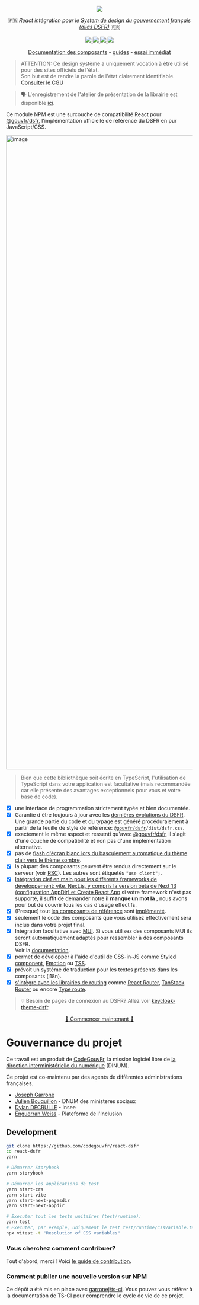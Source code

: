 <p align="center">
    <img src="https://github.com/codegouvfr/react-dsfr/releases/download/assets/dsfr-react_repo-card.png">  
</p>
<p align="center">
    🇫🇷 <i>React intégration pour le <a href="https://www.systeme-de-design.gouv.fr/">System de design du gouvernement français (alias DSFR)</a></i> 🇫🇷 
    <br>
    <br>
    <a href="https://github.com/codegouvfr/react-dsfr/actions">
      <img src="https://github.com/codegouvfr/react-dsfr/workflows/ci/badge.svg?branch=main">
    </a>
    <a href="https://www.npmjs.com/package/@codegouvfr/react-dsfr">
      <img src="https://img.shields.io/npm/v/@codegouvfr/react-dsfr?logo=npm">
    </a>
    <a href="https://bundlephobia.com/package/@codegouvfr/react-dsfr">
      <img src="https://img.shields.io/bundlephobia/minzip/@codegouvfr/react-dsfr">
    </a>
    <a href="https://github.com/codegouvfr/react-dsfr/blob/main/LICENSE">
      <img src="https://img.shields.io/npm/l/@codegouvfr/react-dsfr">
    </a>
</p>
<p align="center">
  <a href="https://components.react-dsfr.codegouv.studio">Documentation des composants</a>
  -
  <a href="https://react-dsfr.codegouv.studio">guides</a>
  -
  <a href="https://stackblitz.com/edit/nextjs-j2wba3?file=pages/index.tsx">essai immédiat</a>
</p>

> ATTENTION: Ce design système a uniquement vocation à être utilisé pour des sites officiels de l'état.  
> Son but est de rendre la parole de l'état clairement identifiable. [Consulter le CGU](https://www.systeme-de-design.gouv.fr/utilisation-et-organisation/perimetre-d-application)

> 🗣️ L'enregistrement de l'atelier de présentation de la librairie est disponible [ici](https://bbb-dinum-scalelite.visio.education.fr/playback/presentation/2.3/22298bc9d93b53540248207bc3f9e31260f3b4f1-1670578779094).

Ce module NPM est une surcouche de compatibilité React pour [@gouvfr/dsfr](https://www.npmjs.com/package/@gouvfr/dsfr), l'implémentation officielle de référence du
DSFR en pur JavaScript/CSS.

<a href="https://youtu.be/5q88JgXUAY4">
  <img width="1712" alt="image" src="https://user-images.githubusercontent.com/6702424/224423044-c1823249-eab6-4844-af43-d059c01416af.png">
</a>

> Bien que cette bibliothèque soit écrite en TypeScript, l'utilisation de TypeScript dans votre application est facultative (mais recommandée car elle présente des avantages exceptionnels pour vous et votre base de code).

-   [x] une interface de programmation strictement typée et bien documentée.
-   [x] Garantie d'être toujours à jour avec les [dernières évolutions du DSFR](https://www.systeme-de-design.gouv.fr/).
        Une grande partie du code et du typage est généré procéduralement à partir de la feuille de style de référence: [`@gouvfr/dsfr`](https://www.npmjs.com/package/@gouvfr/dsfr)`/dist/dsfr.css`.
-   [x] exactement le même aspect et ressenti qu'avec [@gouvfr/dsfr](https://www.npmjs.com/package/@gouvfr/dsfr), il s'agit d'une couche de compatibilité et non pas d'une implémentation alternative.
-   [x] pas de [flash d'écran blanc lors du basculement automatique du thème clair vers le thème sombre](https://github.com/codegouvfr/@codegouvfr/react-dsfr/issues/2#issuecomment-1257263480).
-   [x] la plupart des composants peuvent être rendus directement sur le serveur (voir [RSC](https://reactjs.org/blog/2020/12/21/data-fetching-with-react-server-components.html)). Les autres sont étiquetés `"use client";`.
-   [x] [Intégration clef en main pour les différents frameworks de développement: vite, Next.js, y compris la version beta de Next 13 (configuration AppDir) et Create React App](https://guides.react-dsfr.fr/) si votre
        framework n'est pas supporté, il suffit de demander notre **il manque un mot là** , nous avons pour but de couvrir tous les cas d'usage effectifs.
-   [x] (Presque) tout [les composants de référence](https://www.systeme-de-design.gouv.fr/elements-d-interface) sont [implémenté](https://components.react-dsfr.codegouv.studio/).
-   [x] seulement le code des composants que vous utilisez effectivement sera inclus dans votre projet final.
-   [x] Intégration facultative avec [MUI](https://mui.com/). Si vous utilisez des composants MUI ils seront automatiquement adaptés pour ressembler à des composants DSFR.  
         Voir la [documentation](https://guides.react-dsfr.fr/mui-integration).
-   [x] permet de développer à l'aide d'outil de CSS-in-JS comme [Styled component](https://styled-components.com/), [Emotion](https://emotion.sh/docs/introduction) ou [TSS](https://www.tss-react.dev/).
-   [x] prévoit un système de traduction pour les textes présents dans les composants (i18n).
-   [x] [s'intègre avec les librairies de routing](https://guides.react-dsfr.fr/routing) comme [React Router](https://reactrouter.com/en/main), [TanStack Router](https://tanstack.com/router/v1) ou encore [Type route](https://type-route.zilch.dev/).

> 💡 Besoin de pages de connexion au DSFR? Allez voir [keycloak-theme-dsfr](https://github.com/codegouvfr/keycloak-theme-dsfr).

<p align="center">
  <a href="https://guides.react-dsfr.fr/">🚀 Commencer maintenant 🚀 </a>
</p>

# Gouvernance du projet

Ce travail est un produit de [CodeGouvFr](https://code.gouv.fr/fr/mission/), la mission logiciel libre de [la direction interministérielle du numérique](https://www.numerique.gouv.fr/dinum/) (DINUM).

Ce projet est co-maintenu par des agents de différentes administrations françaises.

-   [Joseph Garrone](@garronej)
-   [Julien Bouquillon](@revolunet) - DNUM des ministeres sociaux
-   [Dylan DECRULLE](@ddecrulle) - Insee
-   [Enguerran Weiss](@enguerranws) - Plateforme de l'Inclusion

## Development

```bash
git clone https://github.com/codegouvfr/react-dsfr
cd react-dsfr
yarn

# Démarrer Storybook
yarn storybook

# Démarrer les applications de test
yarn start-cra
yarn start-vite
yarn start-next-pagesdir
yarn start-next-appdir

# Executer tout les tests unitaires (test/runtime):
yarn test
# Executer, par exemple, uniquement le test test/runtime/cssVariable.test.ts
npx vitest -t "Resolution of CSS variables"
```

### Vous cherchez comment contribuer?

Tout d'abord, merci ! Voici [le guide de contribution](https://github.com/codegouvfr/react-dsfr/blob/main/CONTRIBUTING.md).

### Comment publier une nouvelle version sur NPM

Ce dépôt a été mis en place avec [garronej/ts-ci](https://github.com/garronej/ts-ci).
Vous pouvez vous référer à la documentation de TS-CI pour comprendre le cycle de vie de ce projet.
